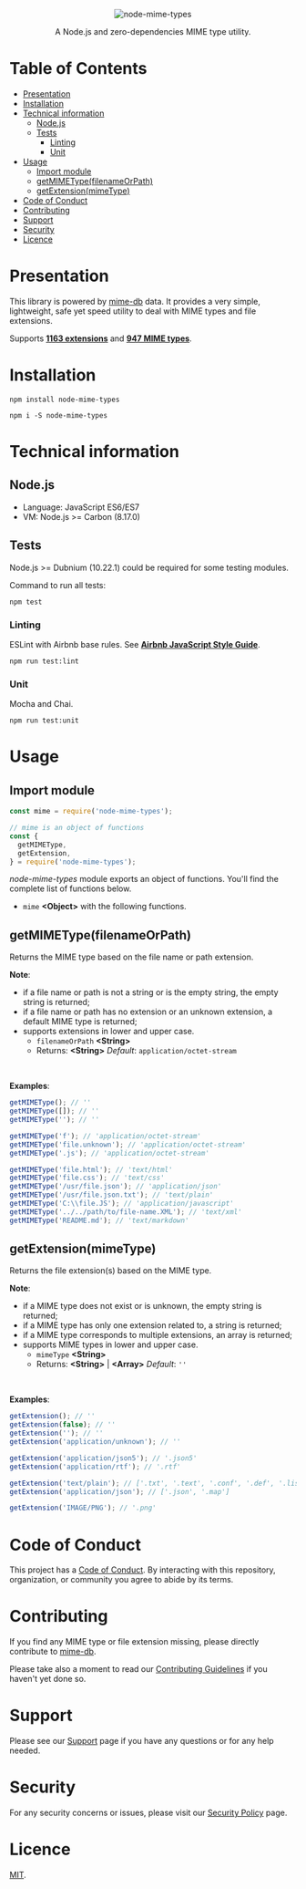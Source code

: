 <p align="center">
  <img src="docs/node-mime-types.png" alt="node-mime-types"/>
<p>

<p align="center">
  A Node.js and zero-dependencies MIME type utility.
<p>

# Table of Contents
- [Presentation](#presentation)
- [Installation](#installation)
- [Technical information](#technical-information)
  - [Node.js](#nodejs)
  - [Tests](#tests)
    - [Linting](#linting)
    - [Unit](#unit)
- [Usage](#usage)
  - [Import module](#import-module)
  - [getMIMEType(filenameOrPath)](#getmimetypefilenameorpath)
  - [getExtension(mimeType)](#getextensionmimetype)
- [Code of Conduct](#code-of-conduct)
- [Contributing](#contributing)
- [Support](#support)
- [Security](#security)
- [Licence](#licence)

# Presentation

This library is powered by [mime-db](https://github.com/jshttp/mime-db) data. It provides a very simple, lightweight, safe yet speed utility to deal with MIME types and file extensions.

Supports **[1163 extensions](lib/mimetypesByExtension.js)** and **[947 MIME types](lib/extensionsByMIMEType.js)**.

# Installation

`npm install node-mime-types`

`npm i -S node-mime-types`

# Technical information

## Node.js

- Language: JavaScript ES6/ES7
- VM: Node.js >= Carbon (8.17.0)

## Tests

Node.js >= Dubnium (10.22.1) could be required for some testing modules.

Command to run all tests:

`npm test`

### Linting

ESLint with Airbnb base rules. See  __<a href="https://github.com/airbnb/javascript" target="_blank">Airbnb JavaScript Style Guide</a>__.

`npm run test:lint`

### Unit

Mocha and Chai.

`npm run test:unit`

# Usage

## Import module

```javascript
const mime = require('node-mime-types');

// mime is an object of functions
const {
  getMIMEType,
  getExtension,
} = require('node-mime-types');
```

*node-mime-types* module exports an object of functions. You'll find the complete list of functions below.

- `mime` **<Object\>** with the following functions.

## getMIMEType(filenameOrPath)
Returns the MIME type based on the file name or path extension.

**Note**:
- if a file name or path is not a string or is the empty string, the empty string is returned;
- if a file name or path has no extension or an unknown extension, a default MIME type is returned;
- supports extensions in lower and upper case.
  - `filenameOrPath` **<String\>**
  - Returns: **<String\>**  *Default*: `application/octet-stream`

<br/>

**Examples**:
```javascript
getMIMEType(); // ''
getMIMEType([]); // ''
getMIMEType(''); // ''

getMIMEType('f'); // 'application/octet-stream'
getMIMEType('file.unknown'); // 'application/octet-stream'
getMIMEType('.js'); // 'application/octet-stream'

getMIMEType('file.html'); // 'text/html'
getMIMEType('file.css'); // 'text/css'
getMIMEType('/usr/file.json'); // 'application/json'
getMIMEType('/usr/file.json.txt'); // 'text/plain'
getMIMEType('C:\\file.JS'); // 'application/javascript'
getMIMEType('../../path/to/file-name.XML'); // 'text/xml'
getMIMEType('README.md'); // 'text/markdown'
```

## getExtension(mimeType)
Returns the file extension(s) based on the MIME type.

**Note**:
- if a MIME type does not exist or is unknown, the empty string is returned;
- if a MIME type has only one extension related to, a string is returned;
- if a MIME type corresponds to multiple extensions, an array is returned;
- supports MIME types in lower and upper case.
  - `mimeType` **<String\>**
  - Returns: **<String\>** | **<Array\>**  *Default*: `''`

<br/>

**Examples**:
```javascript
getExtension(); // ''
getExtension(false); // ''
getExtension(''); // ''
getExtension('application/unknown'); // ''

getExtension('application/json5'); // '.json5'
getExtension('application/rtf'); // '.rtf'

getExtension('text/plain'); // ['.txt', '.text', '.conf', '.def', '.list', '.log', '.in', '.ini']
getExtension('application/json'); // ['.json', '.map']

getExtension('IMAGE/PNG'); // '.png'
```

# Code of Conduct
This project has a [Code of Conduct](.github/CODE_OF_CONDUCT.md). By interacting with this repository, organization, or community you agree to abide by its terms.

# Contributing
If you find any MIME type or file extension missing, please directly contribute to [mime-db](https://github.com/jshttp/mime-db).

Please take also a moment to read our [Contributing Guidelines](.github/CONTRIBUTING.md) if you haven't yet done so.

# Support
Please see our [Support](.github/SUPPORT.md) page if you have any questions or for any help needed.

# Security
For any security concerns or issues, please visit our [Security Policy](.github/SECURITY.md) page.

# Licence
[MIT](LICENSE.md).
